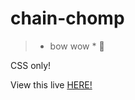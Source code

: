# chain-chomp
> * bow wow * :dog:

CSS only!

View this live [HERE!](https://daviddeejames.github.io/chain-chomp)
